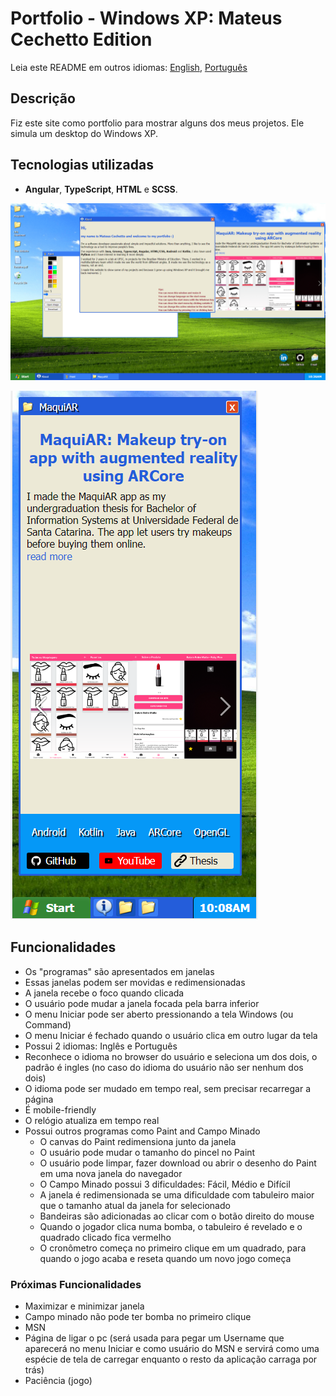 # Portfolio - Windows XP: Mateus Cechetto Edition

Leia este README em outros idiomas: [English](README.md), [Português](README.pt-br.md)

## Descrição

Fiz este site como portfolio para mostrar alguns dos meus projetos. Ele simula um desktop do Windows XP.

## Tecnologias utilizadas

- **Angular**, **TypeScript**, **HTML** e **SCSS**.

![visão do site](https://github.com/mateuscechetto/mateuscechetto.github.io/blob/master/src/assets/images/portfolio/portfolio.png?raw=true)

![visão do site no celular](https://github.com/mateuscechetto/mateuscechetto.github.io/blob/master/src/assets/images/portfolio/portfolioMobile.png?raw=true)

## Funcionalidades 

- Os "programas" são apresentados em janelas
- Essas janelas podem ser movidas e redimensionadas
- A janela recebe o foco quando clicada
- O usuário pode mudar a janela focada pela barra inferior
- O menu Iniciar pode ser aberto pressionando a tela Windows (ou Command)
- O menu Iniciar é fechado quando o usuário clica em outro lugar da tela
- Possui 2 idiomas: Inglês e Português
- Reconhece o idioma no browser do usuário e seleciona um dos dois, o padrão é ingles (no caso do idioma do usuário não ser nenhum dos dois)
- O idioma pode ser mudado em tempo real, sem precisar recarregar a página
- É mobile-friendly
- O relógio atualiza em tempo real
- Possui outros programas como Paint and Campo Minado
  - O canvas do Paint redimensiona junto da janela
  - O usuário pode mudar o tamanho do pincel no Paint
  - O usuário pode limpar, fazer download ou abrir o desenho do Paint em uma nova janela do navegador
  - O Campo Minado possui 3 dificuldades: Fácil, Médio e Difícil
  - A janela é redimensionada se uma dificuldade com tabuleiro maior que o tamanho atual da janela for selecionado
  - Bandeiras são adicionadas ao clicar com o botão direito do mouse
  - Quando o jogador clica numa bomba, o tabuleiro é revelado e o quadrado clicado fica vermelho 
  - O cronômetro começa no primeiro clique em um quadrado, para quando o jogo acaba e reseta quando um novo jogo começa


### Próximas Funcionalidades

- Maximizar e minimizar janela
- Campo minado não pode ter bomba no primeiro clique
- MSN
- Página de ligar o pc (será usada para pegar um Username que aparecerá no menu Iniciar e como usuário do MSN e servirá como uma espécie de tela de carregar enquanto o resto da aplicação carraga por trás)
- Paciência (jogo)